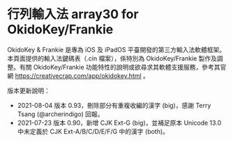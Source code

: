 # 行列輸入法 array30 for OkidoKey/Frankie
OkidoKey & Frankie 是專為 iOS 及 iPadOS 平臺開發的第三方輸入法軟體框架。本頁面提供的輸入法鍵碼表（.cin 檔案），係特別為 OkidoKey/Frankie 製作及調整。有關 OkidoKey/Frankie 功能特性的說明或欲尋求其軟體支援服務，參考其官網 https://creativecrap.com/app/okidokey.html 。

版本更新說明：
* 2021-08-04 版本 0.93，刪除部分有重複收編的漢字 (big)，感謝 Terry Tsang (@archerindigo) 回報。
* 2021-07-23 版本 0.90，新增 CJK Ext-G (big)，並補足原本 Unicode 13.0 中未定義於 CJK Ext-A/B/C/D/E/F/G 中的漢字 (both)。
